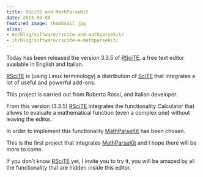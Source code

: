 ```yaml
---
title: RSciTE and MathParseKit
date: 2013-09-08
featured_image: thumbnail.jpg
alias:
- en/blog/software/rscite-and-mathparsekit/
- it/blog/software/rscite-e-mathparsekit/
---
```

Today has been released the version 3.3.5 of [RSciTE][url-rscite-website], a free text editor available in English and Italian.

[RSciTE][url-rscite-website] is (using Linux terminology) a distribution of [SciTE][url-scite-website] that integrates a lot of useful and powerful add-ons.

This project is carried out from Roberto Rossi, and italian developer.

From this version (3.3.5) [RSciTE][url-rscite-website] integrates the functionality Calculator that allows to evaluate a mathematical function (even a complex one) without leaving the editor.

In order to implement this functionality [MathParseKit][url-mathparsekit-repository] has been chosen.

This is the first project that integrates [MathParseKit][url-mathparsekit-repository] and I hope there will be more to come.

If you don't know [RSciTE][url-rscite-website] yet, I invite you to try it, you will be amazed by all the functionality that are hidden inside this editor.

[url-rscite-website]: http://www.redchar.net/?page=rscite
[url-scite-website]: http://www.scintilla.org/SciTE.html
[url-mathparsekit-repository]: https://github.com/B3rn475/MathParseKit

